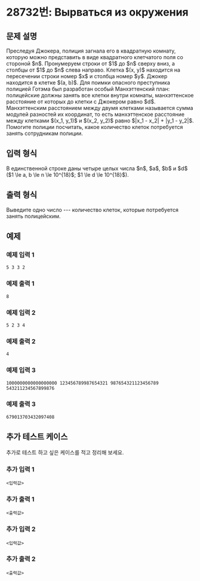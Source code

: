 # 28732번: Вырваться из окружения

## 문제 설명


<p>Преследуя Джокера, полиция загнала его в квадратную комнату, которую можно представить в виде квадратного клетчатого поля со стороной $n$. Пронумеруем строки от $1$ до $n$ сверху вниз, а столбцы от $1$ до $n$ слева направо. Клетка $(x, y)$ находится на пересечении строки номер $x$ и столбца номер $y$. Джокер находится в клетке $(a, b)$. Для поимки опасного преступника полицией Готэма был разработан особый Манхэттенский план: полицейские должны занять все клетки внутри комнаты, манхэттенское расстояние от которых до клетки с Джокером равно $d$. Манхэттенским расстоянием между двумя клетками называется сумма модулей разностей их координат, то есть манхэттенское расстояние между клетками $(x_1, y_1)$ и $(x_2, y_2)$ равно $|x_1 - x_2| + |y_1 - y_2|$. Помогите полиции посчитать, какое количество клеток потребуется занять сотрудникам полиции.</p>



## 입력 형식


<p>В единственной строке даны четыре целых числа $n$, $a$, $b$ и $d$ ($1 \le a, b \le n \le 10^{18}$; $1 \le d \le 10^{18}$).</p>



## 출력 형식


<p>Выведите одно число --- количество клеток, которые потребуется занять полицейским.</p>



## 예제

### 예제 입력 1

```
5 3 3 2

```

### 예제 출력 1

```
8

```
          

### 예제 입력 2

```
5 2 3 4

```

### 예제 출력 2

```
4

```
          

### 예제 입력 3

```
1000000000000000000 123456789987654321 987654321123456789 543211234567899876

```

### 예제 출력 3

```
679013703432097408

```
          




## 추가 테스트 케이스

추가로 테스트 하고 싶은 케이스를 적고 정리해 보세요.

### 추가 입력 1

```
<입력값>
```

### 추가 출력 1

```
<출력값>
```

### 추가 입력 2

```
<입력값>
```

### 추가 출력 2

```
<출력값>
```
  